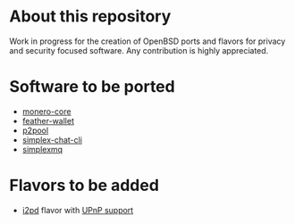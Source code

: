 # About this repository

Work in progress for the creation of OpenBSD ports and flavors for privacy and security focused software. Any contribution is highly appreciated.

# Software to be ported

- [monero-core](https://github.com/monero-project/monero)
- [feather-wallet](https://github.com/feather-wallet/feather)
- [p2pool](https://github.com/SChernykh/p2pool)
- [simplex-chat-cli](https://github.com/simplex-chat)
- [simplexmq](https://github.com/simplex-chat/simplexmq)

# Flavors to be added

- [i2pd](https://github.com/openbsd/ports/tree/master/net/i2pd) flavor with [UPnP support](https://i2pd.readthedocs.io/en/latest/devs/building/unix/)
